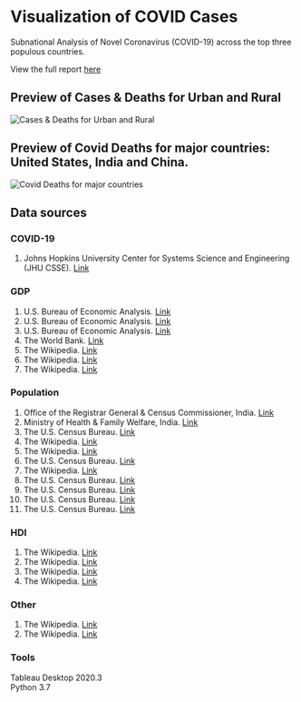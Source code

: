# Visualization of COVID Cases
Subnational Analysis of Novel Coronavirus (COVID-19) across the top three populous countries.

View the full report [here](https://github.com/techbrainwave/COVID-19/blob/main/Covid_19.pdf)

## Preview of Cases & Deaths for Urban and Rural 
![Cases & Deaths for Urban and Rural](https://github.com/techbrainwave/COVID-19/blob/main/charts/image1.png)

## Preview of Covid Deaths for major countries: United States, India and China.

![Covid Deaths for major countries](https://github.com/techbrainwave/COVID-19/blob/main/charts/image.png)


  

## Data sources

### COVID-19

1. Johns Hopkins University Center for Systems Science and Engineering (JHU CSSE). 
     [Link](https://github.com/CSSEGISandData/COVID-19/tree/master/csse_covid_19_data)


###  GDP


1. U.S. Bureau of Economic Analysis. [Link](https://apps.bea.gov/iTable/iTable.cfm?acrdn=1&isuri=1&reqid=70&step=1#reqid=70&step=6&isuri=1&7003=200&7035=-1&7004=naics&7005=-1&7001=1200&7036=-1&7002=1&7090=70&7007=2013 )
2. U.S. Bureau of Economic Analysis. [Link]( https://www.bea.gov/ )
3. U.S. Bureau of Economic Analysis. [Link]( https://apps.bea.gov/iTable/iTable.cfm?reqid=99&step=1#reqid=99&step=1&isuri=1 )
4. The World Bank. [Link]( https://data.worldbank.org/indicator/NY.GDP.MKTP.CD?locations=PR)
5. The Wikipedia. [Link]( https://en.wikipedia.org/wiki/List_of_Chinese_administrative_divisions_by_GDP)
6. The Wikipedia. [Link]( https://en.wikipedia.org/wiki/List_of_countries_by_GDP_(nominal))
7. The Wikipedia. [Link]( https://en.wikipedia.org/wiki/List_of_Indian_states_and_union_territories_by_GDP_per_capita)



###  Population

1. Office of the Registrar General & Census Commissioner, India. [Link]( https://censusindia.gov.in/)
2. Ministry of Health & Family Welfare, India. [Link]( https://main.mohfw.gov.in/sites/default/files/Population%20Projection%20Report%202011-2036%20-%20upload_compressed_0.pdf)
3. The U.S. Census Bureau. [Link]( https://www.icip.iastate.edu/tables/population/urban-pct-states)
4. The Wikipedia. [Link]( https://en.wikipedia.org/wiki/List_of_Chinese_administrative_divisions_by_population)
5. The Wikipedia. [Link]( https://en.wikipedia.org/wiki/Urbanization_in_the_United_States)
6. The U.S. Census Bureau. [Link]( https://mtgis-portal.geo.census.gov/arcgis/apps/MapSeries/index.html?appid=49cd4bc9c8eb444ab51218c1d5001ef6)
7. The Wikipedia. [Link]( https://en.wikipedia.org/wiki/List_of_states_and_territories_of_the_United_States_by_population#cite_note-Census2020-8)
8. The U.S. Census Bureau. [Link]( https://www.census.gov/quickfacts/PR )
9. The U.S. Census Bureau. [Link]( https://www.census.gov/programs-surveys/acs/data/summary-file.html)
10. The U.S. Census Bureau. [Link]( https://www2.census.gov/programs-surveys/acs/summary_file/2019/documentation/user_tools/SF_All_Macro_1YR.sas)
11. The U.S. Census Bureau. [Link]( https://www2.census.gov/programs-surveys/acs/summary_file/2019/data/)


###  HDI

1. The Wikipedia. [Link]( https://en.wikipedia.org/wiki/List_of_U.S._states_and_territories_by_Human_Development_Index )
2. The Wikipedia. [Link]( https://en.wikipedia.org/wiki/List_of_administrative_divisions_of_Greater_China_by_Human_Development_Index )
3. The Wikipedia. [Link]( https://en.wikipedia.org/wiki/List_of_administrative_divisions_of_Greater_China_by_Human_Development_Index#cite_note-2016_report-18)
4. The Wikipedia. [Link]( https://en.wikipedia.org/wiki/List_of_Indian_states_and_union_territories_by_Human_Development_Index )

###  Other

1. The Wikipedia. [Link]( https://en.wikipedia.org/wiki/COVID-19_pandemic_in_India)
2. The Wikipedia. [Link]( https://en.wikipedia.org/wiki/Template:COVID-19_pandemic_data/India_medical_cases_chart)


### Tools

Tableau Desktop 2020.3  
Python 3.7

